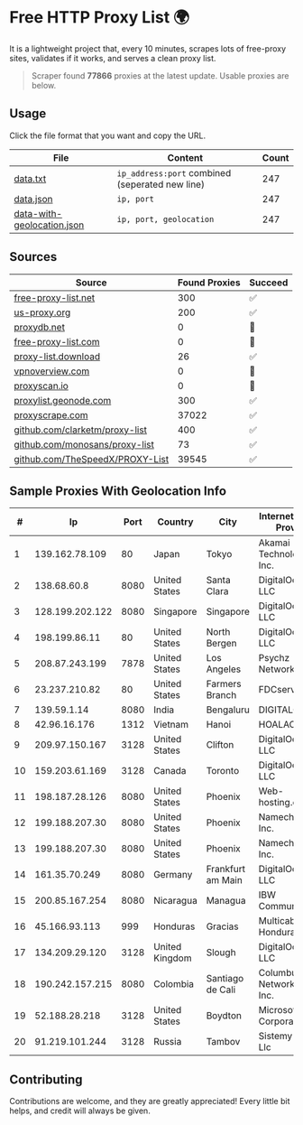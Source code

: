 
# Free HTTP Proxy List 🌍

It is a lightweight project that, every 10 minutes, scrapes lots of free-proxy sites, validates if it works, and serves a clean proxy list.


> Scraper found **77866** proxies at the latest update. Usable proxies are below.

## Usage

Click the file format that you want and copy the URL.


|File|Content|Count|
|----|-------|-----|
|[data.txt](https://raw.githubusercontent.com/themiralay/Proxy-List-World/master/data.txt)|`ip_address:port` combined (seperated new line)|247|
|[data.json](https://raw.githubusercontent.com/themiralay/Proxy-List-World/master/data.json)|`ip, port`|247|
|[data-with-geolocation.json](https://raw.githubusercontent.com/themiralay/Proxy-List-World/master/data-with-geolocation.json)|`ip, port, geolocation`|247|

## Sources

|Source|Found Proxies|Succeed|
|------|-------------|-------|
|[free-proxy-list.net](https://free-proxy-list.net)|300|✅|
|[us-proxy.org](https://www.us-proxy.org)|200|✅|
|[proxydb.net](http://proxydb.net)|0|🚫|
|[free-proxy-list.com](https://free-proxy-list.com/?page=&port=&type%5B%5D=http&type%5B%5D=https&up_time=0&search=Search)|0|🚫|
|[proxy-list.download](https://www.proxy-list.download/HTTP)|26|✅|
|[vpnoverview.com](https://vpnoverview.com/privacy/anonymous-browsing/free-proxy-servers)|0|🚫|
|[proxyscan.io](https://www.proxyscan.io)|0|🚫|
|[proxylist.geonode.com](https://proxylist.geonode.com/api/proxy-list?limit=300&page=1&sort_by=lastChecked&sort_type=desc&protocols=http,https)|300|✅|
|[proxyscrape.com](https://api.proxyscrape.com/v2/?request=displayproxies&protocol=http&timeout=10000&country=all&ssl=all&anonymity=all)|37022|✅|
|[github.com/clarketm/proxy-list](https://raw.githubusercontent.com/clarketm/proxy-list/master/proxy-list-raw.txt)|400|✅|
|[github.com/monosans/proxy-list](https://raw.githubusercontent.com/monosans/proxy-list/main/proxies/http.txt)|73|✅|
|[github.com/TheSpeedX/PROXY-List](https://raw.githubusercontent.com/TheSpeedX/PROXY-List/master/http.txt)|39545|✅|


## Sample Proxies With Geolocation Info

|#|Ip|Port|Country|City|Internet Service Provider|
|-|--|----|-------|----|-------------------------|
|1|139.162.78.109|80|Japan|Tokyo|Akamai Technologies, Inc.|
|2|138.68.60.8|8080|United States|Santa Clara|DigitalOcean, LLC|
|3|128.199.202.122|8080|Singapore|Singapore|DigitalOcean, LLC|
|4|198.199.86.11|80|United States|North Bergen|DigitalOcean, LLC|
|5|208.87.243.199|7878|United States|Los Angeles|Psychz Networks|
|6|23.237.210.82|80|United States|Farmers Branch|FDCservers.net|
|7|139.59.1.14|8080|India|Bengaluru|DIGITALOCEAN|
|8|42.96.16.176|1312|Vietnam|Hanoi|HOALAC-VNNIC|
|9|209.97.150.167|3128|United States|Clifton|DigitalOcean, LLC|
|10|159.203.61.169|3128|Canada|Toronto|DigitalOcean, LLC|
|11|198.187.28.126|8080|United States|Phoenix|Web-hosting.com|
|12|199.188.207.30|8080|United States|Phoenix|Namecheap, Inc.|
|13|199.188.207.30|8080|United States|Phoenix|Namecheap, Inc.|
|14|161.35.70.249|8080|Germany|Frankfurt am Main|DigitalOcean, LLC|
|15|200.85.167.254|8080|Nicaragua|Managua|IBW Communications|
|16|45.166.93.113|999|Honduras|Gracias|Multicable De Honduras|
|17|134.209.29.120|3128|United Kingdom|Slough|DigitalOcean, LLC|
|18|190.242.157.215|8080|Colombia|Santiago de Cali|Columbus Networks USA, Inc.|
|19|52.188.28.218|3128|United States|Boydton|Microsoft Corporation|
|20|91.219.101.244|3128|Russia|Tambov|Sistemy Svyazi Llc|



## Contributing

Contributions are welcome, and they are greatly appreciated! Every
little bit helps, and credit will always be given.


